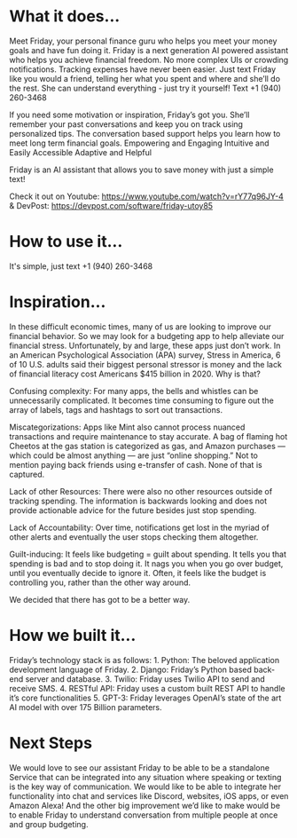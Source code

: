 # What it does...
Meet Friday, your personal finance guru who helps you meet your money goals and have fun doing it. Friday is a next generation AI powered assistant who helps you achieve financial freedom. No more complex UIs or crowding notifications. Tracking expenses have never been easier. Just text Friday like you would a friend, telling her what you spent and where and she’ll do the rest. She can understand everything - just try it yourself! Text +1 (940) 260-3468

If you need some motivation or inspiration, Friday’s got you. She’ll remember your past conversations and keep you on track using personalized tips. The conversation based support helps you learn how to meet long term financial goals. Empowering and Engaging Intuitive and Easily Accessible Adaptive and Helpful

Friday is an AI assistant that allows you to save money with just a simple text! 

Check it out on Youtube: https://www.youtube.com/watch?v=rY77q96JY-4 & DevPost: https://devpost.com/software/friday-utoy85

# How to use it...
It's simple, just text +1 (940) 260-3468

# Inspiration...
In these difficult economic times, many of us are looking to improve our financial behavior. So we may look for a budgeting app to help alleviate our financial stress. Unfortunately, by and large, these apps just don’t work. In an American Psychological Association (APA) survey, Stress in America, 6 of 10 U.S. adults said their biggest personal stressor is money and the lack of financial literacy cost Americans $415 billion in 2020. Why is that?

Confusing complexity: For many apps, the bells and whistles can be unnecessarily complicated. It becomes time consuming to figure out the array of labels, tags and hashtags to sort out transactions.

Miscategorizations: Apps like Mint also cannot process nuanced transactions and require maintenance to stay accurate. A bag of flaming hot Cheetos at the gas station is categorized as gas, and Amazon purchases — which could be almost anything — are just “online shopping.” Not to mention paying back friends using e-transfer of cash. None of that is captured.

Lack of other Resources: There were also no other resources outside of tracking spending. The information is backwards looking and does not provide actionable advice for the future besides just stop spending.

Lack of Accountability: Over time, notifications get lost in the myriad of other alerts and eventually the user stops checking them altogether.

Guilt-inducing: It feels like budgeting = guilt about spending. It tells you that spending is bad and to stop doing it. It nags you when you go over budget, until you eventually decide to ignore it. Often, it feels like the budget is controlling you, rather than the other way around.

We decided that there has got to be a better way.


# How we built it...
Friday’s technology stack is as follows: 1. Python: The beloved application development language of Friday. 2. Django: Friday’s Python based back-end server and database. 3. Twilio: Friday uses Twilio API to send and receive SMS. 4. RESTful API: Friday uses a custom built REST API to handle it’s core functionalities 5. GPT-3: Friday leverages OpenAI’s state of the art AI model with over 175 Billion parameters.

# Next Steps
We would love to see our assistant Friday to be able to be a standalone Service that can be integrated into any situation where speaking or texting is the key way of communication. We would like to be able to integrate her functionality into chat and services like Discord, websites, iOS apps, or even Amazon Alexa! And the other big improvement we’d like to make would be to enable Friday to understand conversation from multiple people at once and group budgeting.
